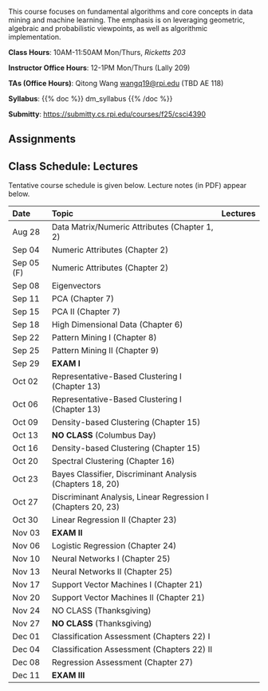 <!--
.. title: CSCI4390-6390 Data Mining
.. slug: datamining
.. date: 2025-08-13 09:00:31 UTC-04:00
.. tags:
.. category:
.. link:
.. description:
.. has_math: True
.. type: text
-->

This course focuses on fundamental algorithms and core concepts in data
mining and machine learning. The emphasis is on leveraging geometric,
algebraic and probabilistic viewpoints, as well as algorithmic implementation.

**Class Hours**: 10AM-11:50AM Mon/Thurs, *Ricketts 203*

**Instructor Office Hours**: 12-1PM Mon/Thurs (Lally 209)

**TAs (Office Hours)**: Qitong Wang <wangq19@rpi.edu> (TBD AE 118)


**Syllabus**: {{% doc %}} dm_syllabus {{% /doc %}}

**Submitty**: <https://submitty.cs.rpi.edu/courses/f25/csci4390>

## Assignments

## Class Schedule: Lectures

Tentative course schedule is given below. Lecture notes (in PDF) appear
below.

| Date | Topic | Lectures |
| :--- | :---  | ---: |
|  Aug 28 | Data Matrix/Numeric Attributes (Chapter 1, 2) |  |
|  Sep 04 | Numeric Attributes (Chapter 2) | |
|  Sep 05 (F) | Numeric Attributes (Chapter 2) | |
|  Sep 08 | Eigenvectors | |
|  Sep 11 | PCA (Chapter 7)  | |
|  Sep 15 | PCA II (Chapter 7) | |
|  Sep 18 | High Dimensional Data (Chapter 6) ||
|  Sep 22 | Pattern Mining I (Chapter 8)  ||
|  Sep 25 | Pattern Mining II (Chapter 9)   ||
|  Sep 29 | **EXAM I**||
|  Oct 02 | Representative-Based Clustering I (Chapter 13) ||
|  Oct 06 | Representative-Based Clustering I (Chapter 13) ||
|  Oct 09 | Density-based Clustering (Chapter 15)||
|  Oct 13 | **NO CLASS** (Columbus Day) ||
|  Oct 16 | Density-based Clustering (Chapter 15)  ||
|  Oct 20 | Spectral Clustering (Chapter 16)||
|  Oct 23 | Bayes Classifier, Discriminant Analysis (Chapters 18, 20)||
|  Oct 27 | Discriminant Analysis, Linear Regression I (Chapters 20, 23) ||
|  Oct 30 | Linear Regression II (Chapter 23)||
|  Nov 03 | **EXAM II**   ||
|  Nov 06 | Logistic Regression (Chapter 24) ||
|  Nov 10 | Neural Networks I (Chapter 25)||
|  Nov 13 | Neural Networks II (Chapter 25)||
|  Nov 17 | Support Vector Machines I (Chapter 21) ||
|  Nov 20 | Support Vector Machines II (Chapter 21)  ||
|  Nov 24 | NO CLASS (Thanksgiving) ||
|  Nov 27 | **NO CLASS** (Thanksgiving) ||
|  Dec 01 | Classification Assessment (Chapters 22) I ||
|  Dec 04 | Classification Assessment (Chapters 22) II ||
|  Dec 08 | Regression Assessment (Chapter 27) ||
|  Dec 11 | **EXAM III** ||
